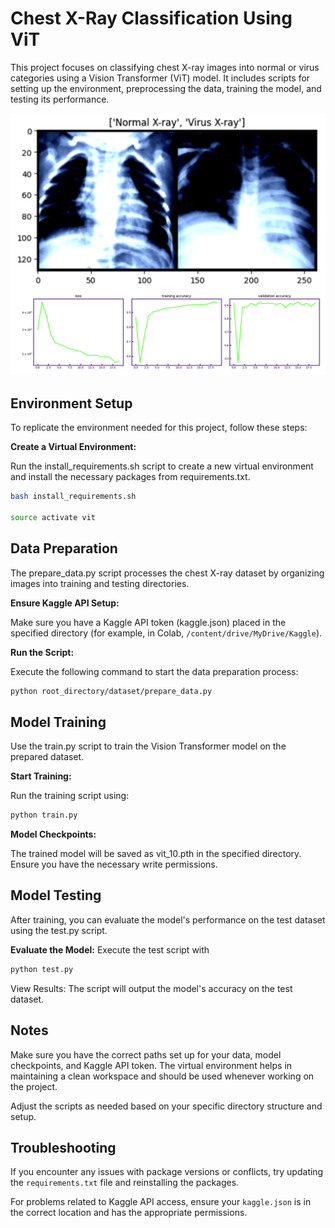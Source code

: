 # Chest X-Ray Classification Using ViT

This project focuses on classifying chest X-ray images into normal or virus categories using a Vision Transformer (ViT) model. It includes scripts for setting up the environment, preprocessing the data, training the model, and testing its performance.

![Alt text](./vit_chest_xray.png)

## Environment Setup

To replicate the environment needed for this project, follow these steps:

**Create a Virtual Environment:**

Run the install_requirements.sh script to create a new virtual environment and install the necessary packages from requirements.txt.

```bash
bash install_requirements.sh

source activate vit
```

## Data Preparation

The prepare_data.py script processes the chest X-ray dataset by organizing images into training and testing directories.

**Ensure Kaggle API Setup:**

Make sure you have a Kaggle API token (kaggle.json) placed in the specified directory (for example, in Colab, `/content/drive/MyDrive/Kaggle`).

**Run the Script:**

Execute the following command to start the data preparation process:

```bash
python root_directory/dataset/prepare_data.py
```

## Model Training

Use the train.py script to train the Vision Transformer model on the prepared dataset.

**Start Training:**

Run the training script using:

```bash
python train.py
```

**Model Checkpoints:**

The trained model will be saved as vit_10.pth in the specified directory. Ensure you have the necessary write permissions.

## Model Testing

After training, you can evaluate the model's performance on the test dataset using the test.py script.

**Evaluate the Model:**
Execute the test script with

```bash
python test.py
```

View Results:
The script will output the model's accuracy on the test dataset.

## Notes

Make sure you have the correct paths set up for your data, model checkpoints, and Kaggle API token.
The virtual environment helps in maintaining a clean workspace and should be used whenever working on the project.  

Adjust the scripts as needed based on your specific directory structure and setup.

## Troubleshooting

If you encounter any issues with package versions or conflicts, try updating the `requirements.txt` file and reinstalling the packages.  

For problems related to Kaggle API access, ensure your `kaggle.json` is in the correct location and has the appropriate permissions.

